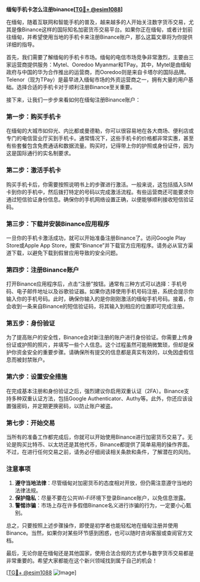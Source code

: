 **缅甸手机卡怎么注册binance[[TG💪+ @esim1088](https://t.me/s/esim1088)]**

在缅甸，随着互联网和智能手机的普及，越来越多的人开始关注数字货币交易，尤其是像Binance这样的国际知名加密货币交易平台。如果你正在缅甸，或者计划前往缅甸，并希望使用当地的手机卡来注册Binance账户，那么这篇文章将为你提供详细的指导。

首先，我们需要了解缅甸的手机卡市场。缅甸的电信市场竞争非常激烈，主要由三家运营商提供服务：Mytel、Ooredoo Myanmar和TPay。其中，Mytel是由缅甸政府与中国的华为合作推出的运营商，而Ooredoo则是来自卡塔尔的国际品牌。Telenor（现为TPay）是最早进入缅甸市场的外资运营商之一，拥有大量的用户基础。选择合适的手机卡对于顺利注册Binance至关重要。

接下来，让我们一步步来看如何在缅甸注册Binance账户：

### **第一步：购买手机卡**
在缅甸的大城市如仰光、内比都或曼德勒，你可以很容易地在各大商场、便利店或专门的电信营业厅买到手机卡。通常情况下，这些手机卡的价格都非常实惠，甚至有些套餐包含免费通话和数据流量。购买时，记得带上你的护照或身份证件，因为这是国际通行的实名制要求。

### **第二步：激活手机卡**
购买手机卡后，你需要按照说明书上的步骤进行激活。一般来说，这包括插入SIM卡到你的手机中，然后拨打特定的号码以完成激活流程。有些运营商还可能要求你通过短信验证身份信息。确保你的手机网络设置正确，以便能够顺利接收短信验证码。

### **第三步：下载并安装Binance应用程序**
一旦你的手机卡激活成功，就可以开始准备注册Binance了。访问Google Play Store或Apple App Store，搜索“Binance”并下载官方应用程序。请务必从官方渠道下载，以避免下载到假冒应用导致的安全问题。

### **第四步：注册Binance账户**
打开Binance应用程序后，点击“注册”按钮。通常有三种方式可以选择：手机号码、电子邮件地址以及谷歌验证器。如果你选择使用手机号码注册，系统会提示你输入你的手机号码。此时，确保你输入的是你刚刚激活的缅甸手机号码。接着，你会收到一条来自Binance的短信验证码，将其输入到相应的位置即可完成注册。

### **第五步：身份验证**
为了提高账户的安全性，Binance会对新注册的账户进行身份验证。你需要上传身份证或护照的照片，并填写一些个人信息。这个过程虽然可能稍微繁琐，但却是保护你资金安全的重要步骤。请确保所有提交的信息都是真实有效的，以免因虚假信息而被封禁账户。

### **第六步：设置安全措施**
在完成基本注册和身份验证之后，强烈建议你启用双重认证（2FA）。Binance支持多种双重认证方法，包括Google Authenticator、Authy等。此外，你还应该设置强密码，并定期更换密码，以防止账户被盗。

### **第七步：开始交易**
当所有的准备工作都完成后，你就可以开始使用Binance进行加密货币交易了。无论是购买比特币、以太坊还是其他代币，Binance都提供了简单易用的操作界面。不过，在进行任何交易之前，请务必仔细阅读相关条款和条件，了解潜在的风险。

### **注意事项**
1. **遵守当地法律**：尽管缅甸对加密货币的态度相对开放，但仍需注意遵守当地的法律法规。
2. **保护隐私**：尽量不要在公共Wi-Fi环境下登录Binance账户，以免信息泄露。
3. **警惕诈骗**：市场上存在许多假借Binance名义进行诈骗的行为，一定要小心甄别。

总之，只要按照上述步骤操作，即使是初学者也能轻松地在缅甸注册并使用Binance。当然，如果你对某些环节感到困惑，也可以随时咨询客服或查阅官方文档。

最后，无论你是在缅甸还是其他国家，使用合法合规的方式参与数字货币交易都是非常重要的。希望大家都能在这个新兴领域找到属于自己的机会！

[[TG💪+ @esim1088](https://t.me/s/esim1088) ![Image](https://i.postimg.cc/4NQfJmqS/Snipaste-2025-05-13-00-14-12.png)]